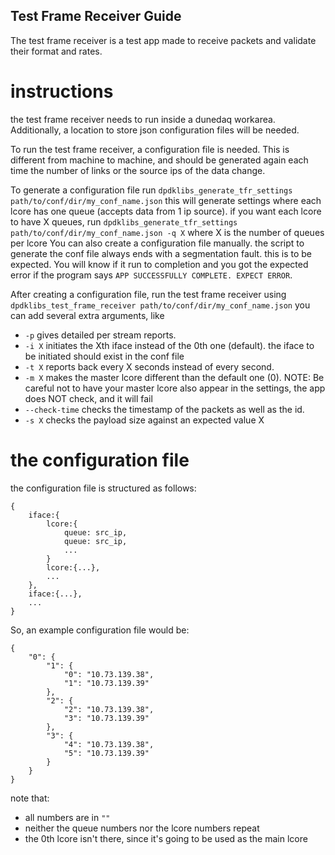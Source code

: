 ## Test Frame Receiver Guide

The test frame receiver is a test app made to receive packets and validate their format and rates.

# instructions

the test frame receiver needs to run inside a dunedaq workarea. Additionally, a location to store json configuration files will be needed.

To run the test frame receiver, a configuration file is needed. This is different from machine to machine, and should be generated again each time the number of links or the source ips of the data change.

To generate a configuration file run
```dpdklibs_generate_tfr_settings path/to/conf/dir/my_conf_name.json```
this will generate settings where each lcore has one queue (accepts data from 1 ip source).
if you want each lcore to have X queues, run
```dpdklibs_generate_tfr_settings path/to/conf/dir/my_conf_name.json -q X```
where X is the number of queues per lcore
You can also create a configuration file manually.
the script to generate the conf file always ends with a segmentation fault. this is to be expected. You will know if it run to completion and you got the expected error if the program says `APP SUCCESSFULLY COMPLETE. EXPECT ERROR`.


After creating a configuration file, run the test frame receiver using
`dpdklibs_test_frame_receiver path/to/conf/dir/my_conf_name.json`
you can add several extra arguments, like
- `-p` gives detailed per stream reports. 
- `-i X` initiates the Xth iface instead of the 0th one (default). the iface to be initiated should exist in the conf file
- `-t X` reports back every X seconds instead of every second.
- `-m X` makes the master lcore different than the default one (0). NOTE: Be careful not to have your master lcore also appear in the settings, the app does NOT check, and it will fail
- `--check-time` checks the timestamp of the packets as well as the id.
- `-s X` checks the payload size against an expected value X

# the configuration file
the configuration file is structured as follows:
```
{
	iface:{
		lcore:{
			queue: src_ip,
			queue: src_ip,
			...
		}
		lcore:{...},
		...
	},
	iface:{...},
	...
}
```
So, an example configuration file would be:
```
{
    "0": {
        "1": {
            "0": "10.73.139.38",
            "1": "10.73.139.39"
        },
        "2": {
            "2": "10.73.139.38",
            "3": "10.73.139.39"
        },
        "3": {
            "4": "10.73.139.38",
            "5": "10.73.139.39"
        }
    }
}
```
note that: 
- all numbers are in `""`
- neither the queue numbers nor the lcore numbers repeat
- the 0th lcore isn't there, since it's going to be used as the main lcore